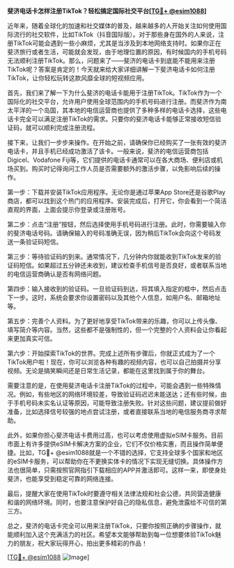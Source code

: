 **斐济电话卡怎样注册TikTok？轻松搞定国际社交平台[[TG💪+ @esim1088](https://t.me/s/esim1088)]**

近年来，随着全球化的加速和社交媒体的普及，越来越多的人开始关注如何使用国际流行的社交软件，比如TikTok（抖音国际版）。对于那些身在国外的人来说，注册TikTok可能会遇到一些小麻烦，尤其是当涉及到本地网络支持时。如果你正在斐济旅行或者生活，可能就会发现，由于地理位置的原因，有时候国内的手机号码无法顺利注册TikTok。那么，问题来了——斐济的电话卡到底能不能用来注册TikTok呢？答案是肯定的！今天就来给大家详细讲解一下斐济电话卡如何注册TikTok，让你轻松玩转这款风靡全球的短视频应用。

首先，我们来了解一下为什么斐济的电话卡能用于注册TikTok。TikTok作为一个国际化的社交平台，允许用户使用全球范围内的手机号码进行注册。而斐济作为南太平洋的一个岛国，其本地的电信运营商也提供了多种多样的电话卡选择，这些电话卡完全可以满足注册TikTok的需求。只要你的斐济电话卡能够正常接收短信验证码，就可以顺利完成注册流程。

接下来，让我们一步步来操作。在开始之前，请确保你已经购买了一张有效的斐济电话卡，并且手机已经成功激活了该卡。一般来说，斐济的电信运营商包括Digicel、Vodafone Fiji等，它们提供的电话卡通常可以在各大商场、便利店或机场买到。购买时记得询问工作人员是否需要额外的激活步骤，以免影响后续的操作。

第一步：下载并安装TikTok应用程序。无论你是通过苹果App Store还是谷歌Play商店，都可以找到这个热门的应用程序。安装完成后，打开它，你会看到一个简洁直观的界面，上面会提示你登录或注册账号。

第二步：点击“注册”按钮，然后选择使用手机号码进行注册。此时，你需要输入你的斐济电话号码。请确保输入的号码准确无误，因为稍后TikTok会向这个号码发送一条验证码短信。

第三步：等待验证码的到来。通常情况下，几分钟内你就能收到TikTok发来的验证码短信。如果超过五分钟还未收到，建议检查手机信号是否良好，或者联系当地的电信运营商确认是否有网络问题。

第四步：输入接收到的验证码。一旦验证码到达，将其填入指定的框中，然后点击下一步。这时，系统会要求你设置密码以及其他个人信息，如用户名、邮箱地址等。

第五步：完善个人资料。为了更好地享受TikTok带来的乐趣，你可以上传头像、填写简介等内容。当然，这些都不是强制性的，但一个完整的个人资料会让你看起来更加真实可信。

第六步：开始探索TikTok的世界。完成上述所有步骤后，你就正式成为了一个TikTok用户啦！现在，你可以浏览各种有趣的视频内容，也可以自己拍摄并分享视频。无论是搞笑瞬间还是日常生活记录，都能在这里找到属于你的舞台。

需要注意的是，在使用斐济电话卡注册TikTok的过程中，可能会遇到一些特殊情况。例如，有些地区的网络环境较差，导致验证码迟迟未能送达；还有些时候，由于手机号码未实名认证等原因，可能导致注册失败。针对这些问题，建议提前做好准备，比如选择信号较强的地点尝试注册，或者直接联系当地的电信服务商寻求帮助。

此外，如果你担心斐济电话卡费用过高，也可以考虑使用虚拟eSIM卡服务。目前市面上有许多提供eSIM卡解决方案的企业，它们不仅价格实惠，而且操作简单便捷。比如，TG💪+ @esim1088就是一个不错的选择，它支持全球多个国家和地区的eSIM卡服务，可以帮助你在不更换实体卡的情况下实现无缝切换。具体操作方法也很简单，只需按照官网指引下载相应的APP并激活即可。这样一来，即使身处斐济，也能享受到稳定可靠的网络连接。

最后，提醒大家在使用TikTok时要遵守相关法律法规和社会公德，共同营造健康和谐的网络环境。同时，也要注意保护好自己的隐私信息，避免泄露给不可信的第三方。

总之，斐济的电话卡完全可以用来注册TikTok，只要你按照正确的步骤操作，就能顺利加入这个充满活力的社区。希望本文能够帮助到每一位想要体验TikTok魅力的朋友，祝大家玩得开心，拍出更多精彩的作品！

[[TG💪+ @esim1088](https://t.me/s/esim1088) ![Image](https://i.postimg.cc/4NQfJmqS/Snipaste-2025-05-13-00-14-12.png)]
